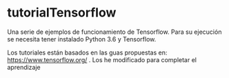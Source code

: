 # tutorialTensorflow
Una serie de ejemplos de funcionamiento de Tensorflow. Para su ejecución se necesita tener instalado Python 3.6 y Tensorflow.

Los tutoriales están basados en las guas propuestas en: https://www.tensorflow.org/ .
Los he modificado para completar el aprendizaje
